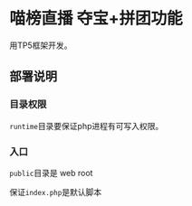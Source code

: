 # 喵榜直播 夺宝+拼团功能
用TP5框架开发。

## 部署说明
### 目录权限
``runtime``目录要保证php进程有可写入权限。

### 入口
``public``目录是 web root

保证`index.php`是默认脚本